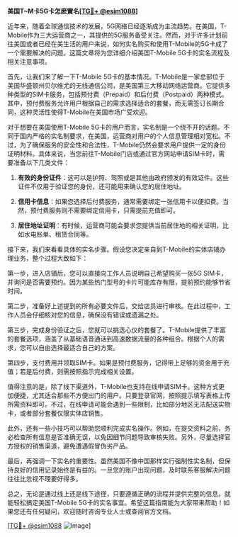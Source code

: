 **美国T~M卡5G卡怎麽實名[[TG💪+ @esim1088](https://t.me/s/esim1088)]**

近年来，随着全球通信技术的发展，5G网络已经逐渐成为主流趋势。在美国，T-Mobile作为三大运营商之一，其提供的5G服务备受关注。然而，对于许多计划前往美国或者已经在美生活的用户来说，如何实名购买和使用T-Mobile的5G卡成了一个需要解决的问题。这篇文章将为您详细介绍美国T-Mobile 5G卡的实名流程及相关注意事项。

首先，让我们来了解一下T-Mobile 5G卡的基本情况。T-Mobile是一家总部位于美国华盛顿州贝尔维尤的无线通信公司，是美国第三大移动网络运营商。它提供多种类型的SIM卡服务，包括预付费（Prepaid）和后付费（Postpaid）两种模式。其中，预付费服务允许用户根据自己的需求选择适合的套餐，而无需签订长期合同，这种灵活性使得T-Mobile在美国市场广受欢迎。

对于想要在美国使用T-Mobile 5G卡的用户而言，实名制是一个绕不开的话题。不同于国内严格的实名制要求，在美国，运营商对用户的个人信息管理相对宽松。不过，为了确保服务的安全性和合法性，T-Mobile仍然会要求用户提供一定的身份证明材料。具体来说，当您前往T-Mobile门店或通过官方网站申请SIM卡时，需要准备以下几类文件：

1. **有效的身份证件**：这可以是护照、驾照或是其他由政府颁发的有效证件。这些证件不仅用于验证您的身份，还可能用来确认您的居住地址。
   
2. **信用卡信息**：如果您选择后付费服务，通常需要绑定一张信用卡以便扣费。当然，预付费服务则不需要绑定信用卡，只需提前充值即可。

3. **居住地址证明**：有时候，运营商可能会要求您提供当前居住地的相关证明，比如水电账单、租赁合同等。

接下来，我们来看看具体的实名步骤。假设您决定亲自到T-Mobile的实体店铺办理业务，整个过程大致如下：

第一步，进入店铺后，您可以直接向工作人员说明自己希望购买一张5G SIM卡，并询问是否需要预约。因为某些热门型号的卡片可能库存有限，提前预约能够节省时间。

第二步，准备好上述提到的所有必要文件后，交给店员进行审核。在此过程中，工作人员会仔细核对您的信息，确保没有错误或遗漏之处。

第三步，完成身份验证之后，您就可以挑选心仪的套餐了。T-Mobile提供了丰富的套餐选项，涵盖了从基础语音通话到高速数据流量的各种组合。根据个人的需求，您可以自由选择最适合自己的方案。

第四步，支付费用并领取SIM卡。如果是预付费服务，记得带上足够的资金用于充值；若是后付费，则需按照指示完成相关设置。

值得注意的是，除了线下渠道外，T-Mobile也支持在线申请SIM卡。这种方式更加便捷，尤其适合那些不方便出门的用户。只要登录官网，按照提示填写表格上传所需资料即可。不过，在线申请可能会遇到一些限制，比如部分地区无法配送实物卡，或者部分套餐仅限实体店销售。

此外，还有一些小技巧可以帮助您顺利完成实名操作。例如，在提交资料之前，务必检查所有信息是否准确无误，以免因细节问题导致审核失败。另外，尽量选择官方授权的销售渠道，避免遭遇假冒伪劣产品。

最后，再强调一下实名的重要性。虽然美国不像中国那样实行强制性实名制，但保持良好的信用记录始终是有益的。一旦您的账户出现问题，及时联系客服解决问题往往比忽视不理要好得多。

总之，无论是通过线上还是线下途径，只要遵循正确的流程并提供完整的信息，就能轻松搞定美国T-Mobile 5G卡的实名事宜。希望这篇指南能为大家带来帮助！如果您还有任何疑问，欢迎随时咨询专业人士或查阅官方文档。

[[TG💪+ @esim1088](https://t.me/s/esim1088) ![Image](https://i.postimg.cc/4NQfJmqS/Snipaste-2025-05-13-00-14-12.png)]